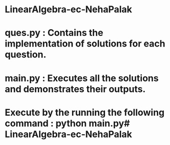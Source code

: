 # LinearAlgebra-ec-NehaPalak
# ques.py : Contains the implementation of solutions for each question.
# main.py : Executes all the solutions and demonstrates their outputs.
# Execute by the running the following command : python main.py# LinearAlgebra-ec-NehaPalak
